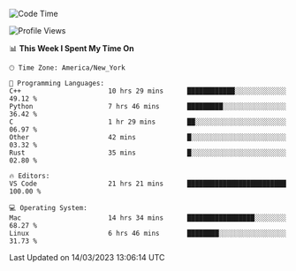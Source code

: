 <!--START_SECTION:waka-->
![Code Time](http://img.shields.io/badge/Code%20Time-216%20hrs%2052%20mins-blue)

![Profile Views](http://img.shields.io/badge/Profile%20Views-5-blue)

📊 **This Week I Spent My Time On** 

```text
🕑︎ Time Zone: America/New_York

💬 Programming Languages: 
C++                      10 hrs 29 mins      ████████████░░░░░░░░░░░░░   49.12 % 
Python                   7 hrs 46 mins       █████████░░░░░░░░░░░░░░░░   36.42 % 
C                        1 hr 29 mins        ██░░░░░░░░░░░░░░░░░░░░░░░   06.97 % 
Other                    42 mins             █░░░░░░░░░░░░░░░░░░░░░░░░   03.32 % 
Rust                     35 mins             █░░░░░░░░░░░░░░░░░░░░░░░░   02.80 % 

🔥 Editors: 
VS Code                  21 hrs 21 mins      █████████████████████████   100.00 % 

💻 Operating System: 
Mac                      14 hrs 34 mins      █████████████████░░░░░░░░   68.27 % 
Linux                    6 hrs 46 mins       ████████░░░░░░░░░░░░░░░░░   31.73 % 
```


 Last Updated on 14/03/2023 13:06:14 UTC
<!--END_SECTION:waka-->
